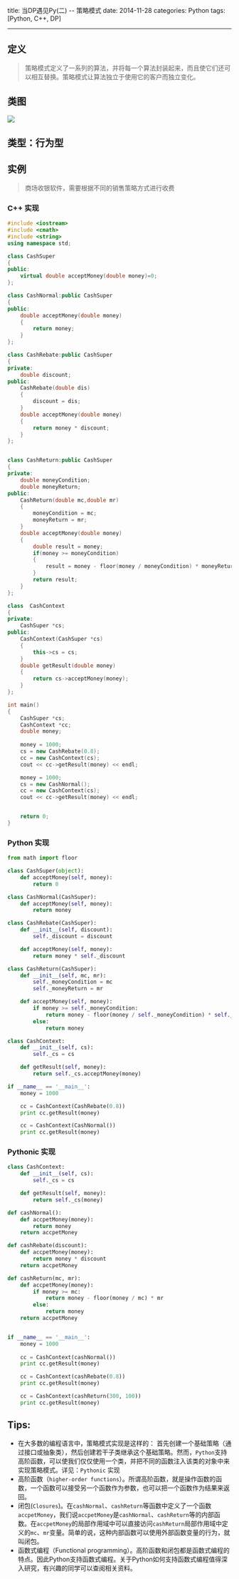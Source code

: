 title: 当DP遇见Py(二) -- 策略模式
date: 2014-11-28
categories: Python
tags: [Python, C++, DP]

---

## 定义

> 策略模式定义了一系列的算法，并将每一个算法封装起来，而且使它们还可以相互替换。策略模式让算法独立于使用它的客户而独立变化。

## 类图
![][1]

## 类型：行为型

<!-- more -->

## 实例
> 商场收银软件，需要根据不同的销售策略方式进行收费

### C++ 实现

```C++
#include <iostream>
#include <cmath>
#include <string>
using namespace std;

class CashSuper
{
public:
	virtual double acceptMoney(double money)=0;
};

class CashNormal:public CashSuper
{
public:
	double acceptMoney(double money)
	{
		return money;
	}
};

class CashRebate:public CashSuper
{
private:
	double discount;
public:
	CashRebate(double dis)
	{
		discount = dis;
	}
	double acceptMoney(double money)
	{
		return money * discount;
	}
};


class CashReturn:public CashSuper
{
private:
	double moneyCondition;
	double moneyReturn;
public:
	CashReturn(double mc,double mr)
	{
		moneyCondition = mc;
		moneyReturn = mr;
	}
	double acceptMoney(double money)
	{
		double result = money;
		if(money >= moneyCondition)
		{
			result = money - floor(money / moneyCondition) * moneyReturn;
		}
		return result;
	}
};

class  CashContext
{
private:
	CashSuper *cs;
public:
	CashContext(CashSuper *cs)
	{
		this->cs = cs;
	}
	double getResult(double money)
	{
		return cs->acceptMoney(money);
	}
};

int main()
{
	CashSuper *cs;
	CashContext *cc;
	double money;
	
	money = 1000;
	cs = new CashRebate(0.8);
	cc = new CashContext(cs);
	cout << cc->getResult(money) << endl;

	money = 1000;
	cs = new CashNormal();
	cc = new CashContext(cs);
	cout << cc->getResult(money) << endl;


	return 0;
}
```

### Python 实现

```python
from math import floor

class CashSuper(object):
    def acceptMoney(self, money):
        return 0

class CashNormal(CashSuper):
    def acceptMoney(self, money):
        return money

class CashRebate(CashSuper):
    def __init__(self, discount):
        self._discount = discount

    def acceptMoney(self, money):
        return money * self._discount

class CashReturn(CashSuper):
    def __init__(self, mc, mr):
        self._moneyCondition = mc
        self._moneyReturn = mr

    def acceptMoney(self, money):
        if money >= self._moneyCondition:
            return money - floor(money / self._moneyCondition) * self._moneyReturn
        else:
            return money

class CashContext:
    def __init__(self, cs):
        self._cs = cs

    def getResult(self, money):
        return self._cs.acceptMoney(money)

if __name__ == '__main__':
    money = 1000

    cc = CashContext(CashRebate(0.8))
    print cc.getResult(money)

    cc = CashContext(CashNormal())
    print cc.getResult(money)
```

### Pythonic 实现

```python
class CashContext:
    def __init__(self, cs):
        self._cs = cs

    def getResult(self, money):
        return self._cs(money)

def cashNormal():
    def accpetMoney(money):
        return money
    return accpetMoney

def cashRebate(discount):
    def accpetMoney(money):
        return money * discount
    return accpetMoney

def cashReturn(mc, mr):
    def accpetMoney(money):
        if money >= mc:
            return money - floor(money / mc) * mr
        else:
            return money
    return accpetMoney


if __name__ == '__main__':
    money = 1000
    
    cc = CashContext(cashNormal())
    print cc.getResult(money)

    cc = CashContext(cashRebate(0.8))
    print cc.getResult(money)

    cc = CashContext(cashReturn(300, 100))
    print cc.getResult(money)
```

## Tips:
- 在大多数的编程语言中，策略模式实现是这样的： 首先创建一个基础策略（通过接口或抽象类），然后创建若干子类继承这个基础策略。然而，`Python`支持高阶函数，可以使我们仅仅使用一个类，并把不同的函数注入该类的对象中来实现策略模式。详见：`Pythonic` 实现
- 高阶函数（`higher-order functions`）。所谓高阶函数，就是操作函数的函数，一个函数可以接受另一个函数作为参数，也可以把一个函数作为结果来返回。
- 闭包(`Closures`)。在`cashNormal`、`cashReturn`等函数中定义了一个函数`accpetMoney`，我们说`accpetMoney`是`cashNormal`、`cashReturn`等的内部函数。在`accpetMoney`的局部作用域中可以直接访问`cashReturn`局部作用域中定义的`mc`、`mr`变量。简单的说，这种内部函数可以使用外部函数变量的行为，就叫闭包。
- 函数式编程（Functional programming）。高阶函数和闭包都是函数式编程的特点。因此Python支持函数式编程。关于Python如何支持函数式编程值得深入研究，有兴趣的同学可以查阅相关资料。

[1]: http://78rbbi.com1.z0.glb.clouddn.com/策略模式.png
